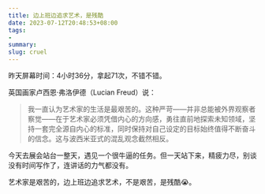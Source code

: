 ```yaml
---
title: 边上班边追求艺术，是残酷
date: 2023-07-12T20:48:53+08:00
tags:
- 
summary: 
slug: cruel
---
```


昨天屏幕时间：4小时36分，拿起71次，不错不错。

英国画家卢西恩·弗洛伊德（Lucian Freud）说：

> 我一直认为艺术家的生活是最艰苦的。这种严苛——并非总能被外界观察者察觉——在于艺术家必须凭借内心的方向感，勇往直前地探索未知领域，坚持一套完全源自内心的标准，同时保持对自己设定的目标始终值得不断奋斗的信念。这与波西米亚式的混乱观念截然相反。

今天去展会站台一整天，遇见一个很牛逼的任务。但一天站下来，精疲力尽，别谈没有时间写作了，连讲话的力气都没有。

艺术家是艰苦的，边上班边追求艺术，不是艰苦，是残酷😭。